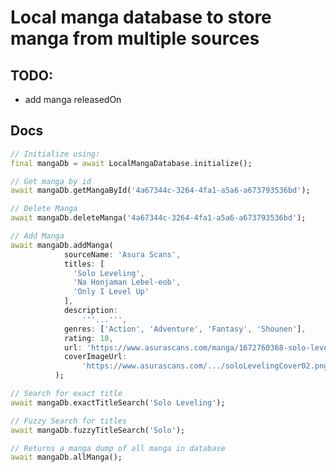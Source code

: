 # Local manga database to store manga from multiple sources

## TODO:
- add manga releasedOn

## Docs
```dart
// Initialize using:
final mangaDb = await LocalMangaDatabase.initialize();
```

```dart
// Get manga by id
await mangaDb.getMangaById('4a67344c-3264-4fa1-a5a6-a673793536bd');
```

```dart
// Delete Manga
await mangaDb.deleteManga('4a67344c-3264-4fa1-a5a6-a673793536bd');
```

```dart
// Add Manga
await mangaDb.addManga(
            sourceName: 'Asura Scans',
            titles: [
              'Solo Leveling',
              'Na Honjaman Lebel-eob',
              'Only I Level Up'
            ],
            description:
                '''...''',
            genres: ['Action', 'Adventure', 'Fantasy', 'Shounen'],
            rating: 10,
            url: 'https://www.asurascans.com/manga/1672760368-solo-leveling/',
            coverImageUrl:
                'https://www.asurascans.com/.../soloLevelingCover02.png',
          );
```

```dart
// Search for exact title
await mangaDb.exactTitleSearch('Solo Leveling');
```

```dart
// Fuzzy Search for titles
await mangaDb.fuzzyTitleSearch('Solo');
```

```dart
// Returns a manga dump of all manga in database
await mangaDb.allManga();
```
